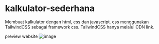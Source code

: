 # kalkulator-sederhana
Membuat kalkulator dengan html, css dan javascript. css menggunakan TailwindCSS sebagai framework css.
TailwindCSS hanya melalui CDN link.

preview website
![image](https://user-images.githubusercontent.com/99963638/210178803-144d6371-8b4f-4a9f-83e2-9ef5516f7f4c.png)

